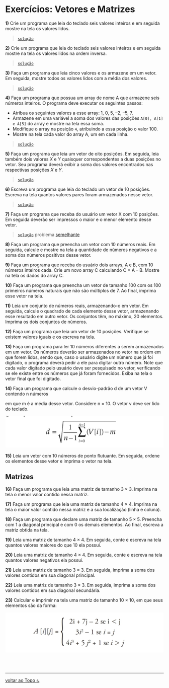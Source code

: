 # Exercícios: Vetores e Matrizes

**1)** Crie um programa que leia do teclado seis valores inteiros e em seguida mostre na tela os valores lidos.

>[`solução`](ex001.c)

**2)** Crie um programa que leia do teclado seis valores inteiros e em seguida mostre na tela os valores lidos na ordem inversa.

>[`solução`](ex002.c)

**3)** Faça um programa que leia cinco valores e os armazene em um vetor. Em seguida, mostre todos os valores lidos com a média dos valores.

>[`solução`](ex003.c)

**4)** Faça um programa que possua um array de nome A que armazene seis números inteiros. O programa deve executar os seguintes passos:
- Atribua os seguintes valores a esse array: 1, 0, 5, –2, –5, 7.
- Armazene em uma variável a soma dos valores das posições `A[0], A[1] e A[5]` do array e mostre na tela essa soma.
- Modifique o array na posição `4`, atribuindo a essa posição o valor 100.
- Mostre na tela cada valor do array A, um em cada linha.

>[`solução`](ex004.c)

**5)** Faça um programa que leia um vetor de oito posições. Em seguida, leia também dois valores *X* e *Y* quaisquer correspondentes a duas posições no vetor. Seu programa deverá exibir a soma dos valores encontrados nas respectivas posições *X* e *Y*.

>[`solução`](ex005.c)

**6)** Escreva um programa que leia do teclado um vetor de 10 posições. Escreva na tela quantos valores pares foram armazenados nesse vetor.

>[`solução`](ex006.c)

**7)** Faça um programa que receba do usuário um vetor X com 10 posições. Em seguida deverão ser impressos o maior e o menor elemento desse vetor.

>[`solução`](ex007.c) problema [semelhante](../loopStructures/ex009.c)

**8)** Faça um programa que preencha um vetor com 10 números reais. Em seguida, calcule e mostre na tela a quantidade de números negativos e a soma dos números positivos desse vetor.

<!-- >[`solução`](ex00.c) -->

**9)** Faça um programa que receba do usuário dois arrays, A e B, com 10 números inteiros cada. Crie um novo array C calculando C = A – B. Mostre na tela os dados do array C.

<!-- >[`solução`](ex00.c) -->

**10)** Faça um programa que preencha um vetor de tamanho 100 com os 100 primeiros números naturais que não são múltiplos de 7. Ao final, imprima esse vetor na tela.

<!-- >[`solução`](ex00.c) -->

**11)** Leia um conjunto de números reais, armazenando-o em vetor. Em seguida, calcule o quadrado de cada elemento desse vetor, armazenando esse resultado em outro vetor. Os conjuntos têm, no máximo, 20 elementos. Imprima os dois conjuntos de números.

<!-- >[`solução`](ex00.c) -->

**12)** Faça um programa que leia um vetor de 10 posições. Verifique se existem valores iguais e os escreva na tela.

<!-- >[`solução`](ex00.c) -->

**13)** Faça um programa para ler 10 números diferentes a serem armazenados em um vetor. Os números deverão ser armazenados no vetor na ordem em que forem lidos, sendo que, caso o usuário digite um número que já foi digitado, o programa deverá pedir a ele para digitar outro número. Note que cada valor digitado pelo usuário deve ser pesquisado no vetor, verificando se ele existe entre os números que já foram fornecidos. Exiba na tela o vetor final que foi digitado.


<!-- >[`solução`](ex00.c) -->

**14)** Faça um programa que calcule o desvio-padrão d de um vetor V contendo n números

em que m é a média desse vetor. Considere n = 10. O vetor v deve ser lido do teclado.
<div align="center">

  ![alt text](images/img14.png)

</div>

<!-- >[`solução`](ex00.c) -->

**15)** Leia um vetor com 10 números de ponto flutuante. Em seguida, ordene os elementos desse vetor e imprima o vetor na tela.

<!-- >[`solução`](ex00.c) -->

## Matrizes

**16)** Faça um programa que leia uma matriz de tamanho 3 × 3. Imprima na tela o menor valor contido nessa matriz.

<!-- >[`solução`](ex00.c) -->

**17)** Faça um programa que leia uma matriz de tamanho 4 × 4. Imprima na tela o maior valor contido nessa matriz e a sua localização (linha e coluna).

<!-- >[`solução`](ex00.c) -->

**18)** Faça um programa que declare uma matriz de tamanho 5 × 5. Preencha com 1 a diagonal principal e com 0 os demais elementos. Ao final, escreva a matriz obtida na tela.

<!-- >[`solução`](ex00.c) -->

**19)** Leia uma matriz de tamanho 4 × 4. Em seguida, conte e escreva na tela quantos valores maiores do que 10 ela possui.

<!-- >[`solução`](ex00.c) -->

**20)** Leia uma matriz de tamanho 4 × 4. Em seguida, conte e escreva na tela quantos valores negativos ela possui.

<!-- >[`solução`](ex00.c) -->

**21)** Leia uma matriz de tamanho 3 × 3. Em seguida, imprima a soma dos valores contidos em sua diagonal principal.

<!-- >[`solução`](ex00.c) -->

**22)** Leia uma matriz de tamanho 3 × 3. Em seguida, imprima a soma dos valores contidos em sua diagonal secundária.

<!-- >[`solução`](ex00.c) -->

**23)** Calcular e imprimir na tela uma matriz de tamanho 10 × 10, em que seus elementos são da forma:

<div align="center">

  ![alt text](images/img23.png)

</div>

<!-- >[`solução`](ex00.c) -->

<br>
<br>

---
[voltar ao Topo :top:](#exercícios-vetores-e-matrizes)